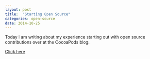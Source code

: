 ```yaml
---
layout: post
title:  "Starting Open Source"
categories: open-source
date: 2014-10-25
---
```


Today I am writing about my experience starting out with open source contributions over at the CocoaPods blog. 

[Click here](http://blog.cocoapods.org/starting-open-source)


